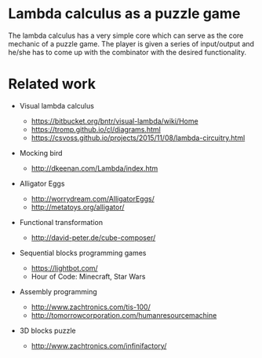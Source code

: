 # Lambda calculus as a puzzle game

The lambda calculus has a very simple core which can serve as the core mechanic
of a puzzle game. The player is given a series of input/output and he/she has
to come up with the combinator with the desired functionality.

# Related work

* Visual lambda calculus
  * https://bitbucket.org/bntr/visual-lambda/wiki/Home
  * https://tromp.github.io/cl/diagrams.html
  * https://csvoss.github.io/projects/2015/11/08/lambda-circuitry.html

* Mocking bird
  * http://dkeenan.com/Lambda/index.htm

* Alligator Eggs
  * http://worrydream.com/AlligatorEggs/
  * http://metatoys.org/alligator/

* Functional transformation
  * http://david-peter.de/cube-composer/

* Sequential blocks programming games
  * https://lightbot.com/
  * Hour of Code: Minecraft, Star Wars

* Assembly programming
  * http://www.zachtronics.com/tis-100/
  * http://tomorrowcorporation.com/humanresourcemachine

* 3D blocks puzzle
  * http://www.zachtronics.com/infinifactory/
